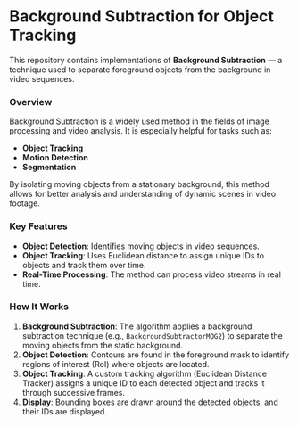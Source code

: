 # Background Subtraction for Object Tracking

This repository contains implementations of **Background Subtraction** — a technique used to separate foreground objects from the background in video sequences.

### Overview
Background Subtraction is a widely used method in the fields of image processing and video analysis. It is especially helpful for tasks such as:
- **Object Tracking**
- **Motion Detection**
- **Segmentation**

By isolating moving objects from a stationary background, this method allows for better analysis and understanding of dynamic scenes in video footage.

### Key Features
- **Object Detection**: Identifies moving objects in video sequences.
- **Object Tracking**: Uses Euclidean distance to assign unique IDs to objects and track them over time.
- **Real-Time Processing**: The method can process video streams in real time.

### How It Works
1. **Background Subtraction**: The algorithm applies a background subtraction technique (e.g., `BackgroundSubtractorMOG2`) to separate the moving objects from the static background.
2. **Object Detection**: Contours are found in the foreground mask to identify regions of interest (RoI) where objects are located.
3. **Object Tracking**: A custom tracking algorithm (Euclidean Distance Tracker) assigns a unique ID to each detected object and tracks it through successive frames.
4. **Display**: Bounding boxes are drawn around the detected objects, and their IDs are displayed.

